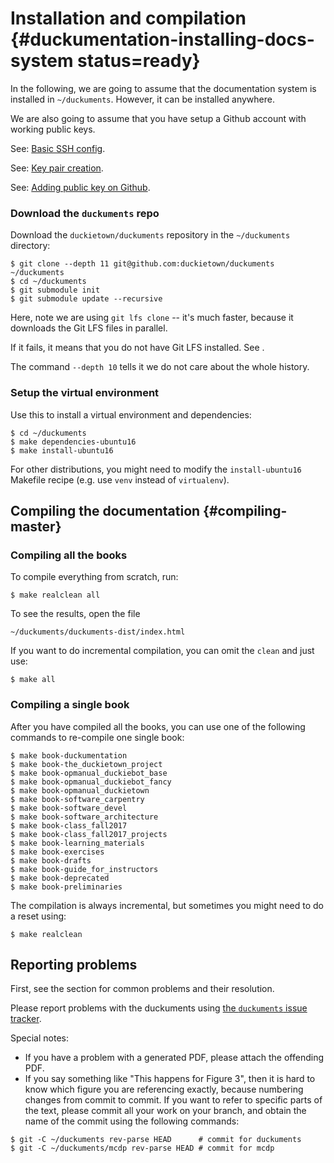 # Installation and compilation {#duckumentation-installing-docs-system status=ready}

In the following, we are going to assume that the documentation system is installed in `~/duckuments`. However, it can be installed anywhere.

We are also going to assume that you have setup a Github account with working public keys.

See: [Basic SSH config](#ssh-local-configuration).

See: [Key pair creation](#howto-create-key-pair).

See: [Adding public key on Github](#howto-add-pubkey-to-github).

### Download the `duckuments` repo

Download the `duckietown/duckuments` repository in the `~/duckuments` directory:

```
$ git clone --depth 11 git@github.com:duckietown/duckuments ~/duckuments
$ cd ~/duckuments
$ git submodule init
$ git submodule update --recursive 
```

Here, note we are using `git lfs clone` -- it's much faster, because it downloads the Git LFS files in parallel.

If it fails, it means that you do not have Git LFS installed. See [](#git-lfs).

The command `--depth 10` tells it we do not care about the whole history.

### Setup the virtual environment

Use this to install a virtual environment and dependencies:

```
$ cd ~/duckuments
$ make dependencies-ubuntu16
$ make install-ubuntu16
```

For other distributions, you might need to modify the `install-ubuntu16` Makefile recipe (e.g. use `venv` instead of `virtualenv`).

## Compiling the documentation   {#compiling-master}

### Compiling all the books

To compile everything from scratch, run:

```
$ make realclean all
```

To see the results, open the file

```
~/duckuments/duckuments-dist/index.html
```

If you want to do incremental compilation, you can omit the `clean` and just use:

```
$ make all
```

### Compiling a single book

After you have compiled all the books,  you can use one of the following commands to re-compile one single book:

```
$ make book-duckumentation
$ make book-the_duckietown_project
$ make book-opmanual_duckiebot_base
$ make book-opmanual_duckiebot_fancy
$ make book-opmanual_duckietown
$ make book-software_carpentry
$ make book-software_devel
$ make book-software_architecture
$ make book-class_fall2017
$ make book-class_fall2017_projects
$ make book-learning_materials
$ make book-exercises
$ make book-drafts
$ make book-guide_for_instructors
$ make book-deprecated
$ make book-preliminaries
```

The compilation is always incremental, but sometimes you might need to do a reset using:

```
$ make realclean
```

## Reporting problems

First, see the section [](#markduck-troubleshooting) for common problems and their resolution.

Please report problems with the duckuments using [the `duckuments` issue tracker][tracker].

[tracker]: https://github.com/duckietown/duckuments/issues

Special notes:

* If you have a problem with a generated PDF, please attach the offending PDF.
* If you say something like "This happens for Figure 3", then it is hard to know which figure you are referencing exactly, because numbering changes from commit to commit.
  If you want to refer to specific parts of the text, please commit all your work on your branch, and obtain the name of the commit using the following commands:

```
$ git -C ~/duckuments rev-parse HEAD      # commit for duckuments
$ git -C ~/duckuments/mcdp rev-parse HEAD # commit for mcdp
```
